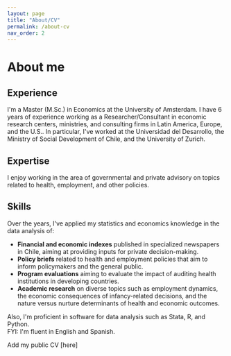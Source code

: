 ```yaml
---
layout: page
title: "About/CV"
permalink: /about-cv
nav_order: 2
---
```


# About me

## Experience
I'm a Master (M.Sc.) in Economics at the University of Amsterdam. I have 6 years of experience working as a Researcher/Consultant in economic research centers, ministries, and consulting firms in Latin America, Europe, and the U.S.. In particular,  I've worked at the Universidad del Desarrollo, the Ministry of Social Development of Chile, and the University of Zurich.
## Expertise
I enjoy working in the area of governmental and private advisory on topics related to health, employment, and other policies. 
## Skills
Over the years, I've applied my statistics and economics knowledge in the data analysis of:
- **Financial and economic indexes** published in specialized newspapers in Chile, aiming at providing inputs for private decision-making. 
- **Policy briefs** related to health and employment policies that aim to inform policymakers and the general public.
- **Program evaluations** aiming to evaluate the impact of auditing health institutions in developing countries.
- **Academic research** on diverse topics such as employment dynamics, the economic consequences of infancy-related decisions, and the nature versus nurture determinants of health and economic outcomes.

Also, I'm proficient in software for data analysis such as Stata, R, and Python.  
FYI: I'm fluent in English and Spanish. 

Add my public CV [here]
